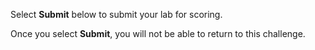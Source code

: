 Select **Submit** below to submit your lab for scoring.

<span class=warn-icon>Once you select **Submit**, you will not be able to return to this challenge.</span>